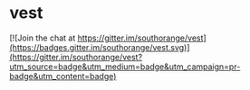 # vest

[![Join the chat at https://gitter.im/southorange/vest](https://badges.gitter.im/southorange/vest.svg)](https://gitter.im/southorange/vest?utm_source=badge&utm_medium=badge&utm_campaign=pr-badge&utm_content=badge)